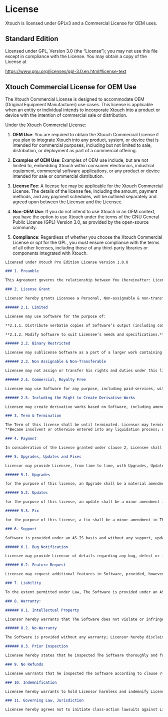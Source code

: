 # License

Xtouch is licensed under GPLv3 and a Commercial License for OEM uses.

## Standard Edition

Licensed under GPL, Version 3.0 (the “License”); you may not use this file except in compliance with the License. You may obtain a copy of the License at

https://www.gnu.org/licenses/gpl-3.0.en.html#license-text

## Xtouch Commercial License for OEM Use

The Xtouch Commercial License is designed to accommodate OEM (Original Equipment Manufacturer) use cases. This license is applicable when an entity or individual intends to incorporate Xtouch into a product or device with the intention of commercial sale or distribution.

Under the Xtouch Commercial License:

1. **OEM Use**: You are required to obtain the Xtouch Commercial License if you plan to integrate Xtouch into any product, system, or device that is intended for commercial purposes, including but not limited to sale, distribution, or deployment as part of a commercial offering.

2. **Examples of OEM Use**: Examples of OEM use include, but are not limited to, embedding Xtouch within consumer electronics, industrial equipment, commercial software applications, or any product or device intended for sale or commercial distribution.

3. **License Fee**: A license fee may be applicable for the Xtouch Commercial License. The details of the license fee, including the amount, payment methods, and any payment schedules, will be outlined separately and agreed upon between the Licensor and the Licensee.

4. **Non-OEM Use**: If you do not intend to use Xtouch in an OEM context, you have the option to use Xtouch under the terms of the GNU General Public License (GPL) Version 3.0, as provided by the open-source community.

5. **Compliance**: Regardless of whether you choose the Xtouch Commercial License or opt for the GPL, you must ensure compliance with the terms of all other licenses, including those of any third-party libraries or components integrated with Xtouch.

```markdown
Licensed under Xtouch Pro Edition License Version 1.0.0

### 1. Preamble

This Agreement governs the relationship between You (hereinafter: Licensee) and Pedro Rafael Casaubon Aguilar (hereinafter: Licensor). This Agreement sets the terms, rights, restrictions and obligations on using Xtouch Pro Edition (hereinafter: The Software) created and owned by Licensor, as detailed herein.

### 2. License Grant

Licensor hereby grants Licensee a Personal, Non-assignable & non-transferable, Commercial, Royalty free, Including the rights to create but not distribute derivative works, Non-exclusive license, all with accordance with the terms set forth and other legal restrictions set forth in 3rd party software used while running Software.

###### 2.1. Limited

Licensee may use Software for the purpose of:

**2.1.1. Distribute verbatim copies of Software’s output (including compiled binaries);**

**2.1.2. Modify Software to suit Licensee’s needs and specifications.**

###### 2.2. Binary Restricted

Licensee may sublicense Software as a part of a larger work containing more than Software, distributed solely in Object or Binary form under a personal, non-sublicensable, limited license. Such redistribution shall be limited to {apps} codebases.

###### 2.3. Non Assignable & Non-Transferable

Licensee may not assign or transfer his rights and duties under this license.

###### 2.4. Commercial, Royalty Free

Licensee may use Software for any purpose, including paid-services, without any royalties.

###### 2.5. Including the Right to Create Derivative Works

Licensee may create derivative works based on Software, including amending Software’s source code, modifying it, integrating it into a larger work or removing portions of Software, as long as no distribution of the derivative works is made.

### 3. Term & Termination

The Term of this license shall be until terminated. Licensor may terminate this Agreement, including Licensee’s license in the case where Licensee:
**Became insolvent or otherwise entered into any liquidation process; or exported The Software to any jurisdiction where licensor may not enforce his rights under this agreements in; or Licensee was in breach of any of this license's terms and conditions and such breach was not cured, immediately upon notification; or Licensee in breach of any of the terms of clause 2 to this license; or Licensee otherwise entered into any arrangement which caused Licensor to be unable to enforce his rights under this License.**

### 4. Payment

In consideration of the License granted under clause 2, Licensee shall pay Licensor a {fee}, via PayPal or any other mean which Licensor may deem adequate. Failure to perform payment shall construe as material breach of this Agreement.

### 5. Upgrades, Updates and Fixes

Licensor may provide Licensee, from time to time, with Upgrades, Updates or Fixes, as detailed herein and according to his sole discretion. Licensee hereby warrants to keep The Software up-to-date and install all relevant updates and fixes, and may, at his sole discretion, purchase upgrades, according to the rates set by Licensor. Licensor shall provide any update or Fix free of charge; however, nothing in this Agreement shall require Licensor to provide Updates or Fixes.

###### 5.1. Upgrades

for the purpose of this license, an Upgrade shall be a material amendment in The Software, which contains new features and or major performance improvements and shall be marked as a new version number. For example, should Licensee purchase The Software under version 1.X.X, an upgrade shall commence under number 2.0.0.

###### 5.2. Updates

for the purpose of this license, an update shall be a minor amendment in The Software, which may contain new features or minor improvements and shall be marked as a new sub-version number. For example, should Licensee purchase The Software under version 1.1.X, an upgrade shall commence under number 1.2.0.

###### 5.3. Fix

for the purpose of this license, a fix shall be a minor amendment in The Software, intended to remove bugs or alter minor features which impair the The Software's functionality. A fix shall be marked as a new sub-sub-version number. For example, should Licensee purchase Software under version 1.1.1, an upgrade shall commence under number 1.1.2.

### 6. Support

Software is provided under an AS-IS basis and without any support, updates or maintenance. Nothing in this Agreement shall require Licensor to provide Licensee with support or fixes to any bug, failure, mis-performance or other defect in The Software.

###### 6.1. Bug Notification

Licensee may provide Licensor of details regarding any bug, defect or failure in The Software promptly and with no delay from such event; Licensee shall comply with Licensor's request for information regarding bugs, defects or failures and furnish him with information, screenshots and try to reproduce such bugs, defects or failures.

###### 6.2. Feature Request

Licensee may request additional features in Software, provided, however, that (i) Licesee shall waive any claim or right in such feature should feature be developed by Licensor; (ii) Licensee shall be prohibited from developing the feature, or disclose such feature request, or feature, to any 3rd party directly competing with Licensor or any 3rd party which may be, following the development of such feature, in direct competition with Licensor; (iii) Licensee warrants that feature does not infringe any 3rd party patent, trademark, trade-secret or any other intellectual property right; and (iv) Licensee developed, envisioned or created the feature solely by himself.

### 7. Liability

To the extent permitted under Law, The Software is provided under an AS-IS basis. Licensor shall never, and without any limit, be liable for any damage, cost, expense or any other payment incurred by Licesee as a result of Software’s actions, failure, bugs and/or any other interaction between The Software and Licesee’s end-equipment, computers, other software or any 3rd party, end-equipment, computer or services. Moreover, Licensor shall never be liable for any defect in source code written by Licensee when relying on The Software or using The Software’s source code.

### 8. Warranty:

###### 8.1. Intellectual Property

Licensor hereby warrants that The Software does not violate or infringe any 3rd party claims in regards to intellectual property, patents and/or trademarks and that to the best of its knowledge no legal action has been taken against it for any infringement or violation of any 3rd party intellectual property rights.

###### 8.2. No-Warranty

The Software is provided without any warranty; Licensor hereby disclaims any warranty that The Software shall be error free, without defects or code which may cause damage to Licensee’s computers or to Licensee, and that Software shall be functional. Licensee shall be solely liable to any damage, defect or loss incurred as a result of operating software and undertake the risks contained in running The Software.

###### 8.3. Prior Inspection

Licensee hereby states that he inspected The Software thoroughly and found it satisfactory and adequate to his needs, that it does not interfere with his regular operation and that it does meet the standards and scope of his computer systems and architecture. Licensee found that The Software interacts with his development environment and that it does not infringe any of End User License Agreement of any software Licensee may use in performing his services. Licensee hereby waives any claims regarding The Software's incompatibility, performance, results and features, and warrants that he inspected the The Software.

### 9. No Refunds

Licensee warrants that he inspected The Software according to clause 7(c) and that it is adequate to his needs. Accordingly, as The Software is intangible goods, Licensee shall not be, ever, entitled to any refund, rebate, compensation or restitution for any reason whatsoever, even if The Software contains material flaws.

### 10. Indemnification

Licensee hereby warrants to hold Licensor harmless and indemnify Licensor for any lawsuit brought against it in regards to Licensee’s use of The Software in means that violate, breach or otherwise circumvent this license, Licensor's intellectual property rights or Licensor's title in The Software. Licensor shall promptly notify Licensee in case of such legal action and request Licensee’s consent prior to any settlement in relation to such lawsuit or claim.

### 11. Governing Law, Jurisdiction

Licensee hereby agrees not to initiate class-action lawsuits against Licensor in relation to this license and to compensate Licensor for any legal fees, cost or attorney fees should any claim brought by Licensee against Licensor be denied, in part or in full.
```
